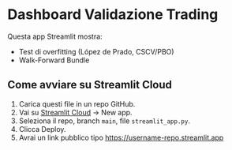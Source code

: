 # Dashboard Validazione Trading

Questa app Streamlit mostra:
- Test di overfitting (López de Prado, CSCV/PBO)
- Walk-Forward Bundle

## Come avviare su Streamlit Cloud
1. Carica questi file in un repo GitHub.
2. Vai su [Streamlit Cloud](https://streamlit.io/cloud) → New app.
3. Seleziona il repo, branch `main`, file `streamlit_app.py`.
4. Clicca Deploy.
5. Avrai un link pubblico tipo https://username-repo.streamlit.app
